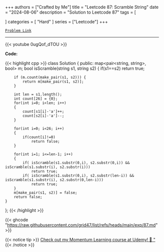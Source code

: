 
+++
authors = ["Crafted by Me"]
title = "Leetcode 87: Scramble String"
date = "2024-08-06"
description = "Solution to Leetcode 87"
tags = [
    
]
categories = [
    "Hard"
]
series = ["Leetcode"]
+++



[`Problem Link`](https://leetcode.com/problems/scramble-string/description/)

---

{{< youtube 0ugQof_dTOU >}}

**Code:**

{{< highlight cpp >}}
class Solution {
public:
    map<pair<string, string>, bool> m;
    bool isScramble(string s1, string s2) {
        if(s1==s2)
            return true;
            
        if (m.count(make_pair(s1, s2))) {
            return m[make_pair(s1, s2)];
        }

        int len = s1.length();
        int count[26] = {0};
        for(int i=0; i<len; i++)
        {
            count[s1[i]-'a']++;
            count[s2[i]-'a']--;
        }
        
        for(int i=0; i<26; i++)
        {
            if(count[i]!=0)
                return false;
        }
        
        for(int i=1; i<=len-1; i++)
        {
            if( isScramble(s1.substr(0,i), s2.substr(0,i)) && isScramble(s1.substr(i), s2.substr(i)))
                return true;
            if( isScramble(s1.substr(0,i), s2.substr(len-i)) && isScramble(s1.substr(i), s2.substr(0,len-i)))
                return true;
        }
        m[make_pair(s1, s2)] = false;
        return false;
    }
};
{{< /highlight >}}

{{< ghcode "https://raw.githubusercontent.com/grid47/list/refs/heads/main/exp/87.md" >}}

{{< notice tip >}}
[Check out my Momentum Learning course at Udemy! 🚀 "](https://www.udemy.com/course/blind-75-the-data-structures-and-algorithms-essentials/)
{{< /notice >}}


